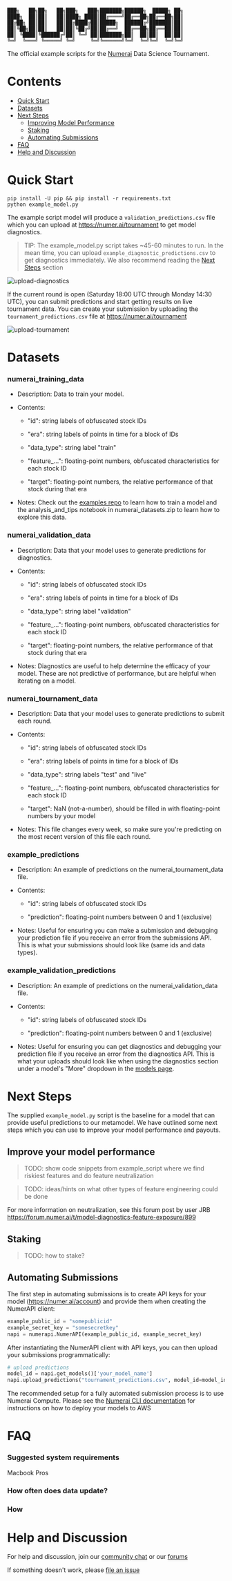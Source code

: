 ```
███╗   ██╗██╗   ██╗███╗   ███╗███████╗██████╗  █████╗ ██╗
████╗  ██║██║   ██║████╗ ████║██╔════╝██╔══██╗██╔══██╗██║
██╔██╗ ██║██║   ██║██╔████╔██║█████╗  ██████╔╝███████║██║
██║╚██╗██║██║   ██║██║╚██╔╝██║██╔══╝  ██╔══██╗██╔══██║██║
██║ ╚████║╚██████╔╝██║ ╚═╝ ██║███████╗██║  ██║██║  ██║██║
╚═╝  ╚═══╝ ╚═════╝ ╚═╝     ╚═╝╚══════╝╚═╝  ╚═╝╚═╝  ╚═╝╚═╝
```

The official example scripts for the [Numerai](https://numer.ai/) Data Science Tournament.

# Contents
* [Quick Start](#quick-start)
* [Datasets](#data-sets)
* [Next Steps](#next-steps)
  * [Improving Model Performance](#improve-your-model-performance)
  * [Staking](#staking)
  * [Automating Submissions](#automating-submissions)
* [FAQ](#faq)  
* [Help and Discussion](#help-and-discussion)

# Quick Start
```
pip install -U pip && pip install -r requirements.txt
python example_model.py
```

The example script model will produce a `validation_predictions.csv` file which you can upload at 
https://numer.ai/tournament to get model diagnostics.

> TIP: The example_model.py script takes ~45-60 minutes to run. In the mean time, you can upload
> `example_diagnostic_predictions.csv` to get diagnostics immediately. We also recommend 
> reading the [Next Steps](#next-steps) section

![upload-diagnostics](https://numerai-public-images.s3.us-west-2.amazonaws.com/example-scripts/upload_diagnostics.gif)

If the current round is open (Saturday 18:00 UTC through Monday 14:30 UTC), you can submit predictions and start
getting results on live tournament data. You can create your submission by uploading the `tournament_predictions.csv`
file at https://numer.ai/tournament

![upload-tournament](https://numerai-public-images.s3.us-west-2.amazonaws.com/example-scripts/upload_tournament.gif)

# Datasets

### numerai_training_data

- Description: Data to train your model.

- Contents: 

    - "id": string labels of obfuscated stock IDs

    - "era": string labels of points in time for a block of IDs

    - "data_type": string label "train"

    - "feature_...": floating-point numbers,
      obfuscated characteristics for each stock ID

    - "target": floating-point numbers,
      the relative performance of that stock during that era

- Notes: Check out the [examples repo](https://github.com/numerai/example-scripts) to learn how to train a model and the 
  analysis_and_tips notebook in numerai_datasets.zip to learn how to explore this data.


### numerai_validation_data

- Description: Data that your model uses to generate predictions for diagnostics.

- Contents: 

    - "id": string labels of obfuscated stock IDs

    - "era": string labels of points in time for a block of IDs

    - "data_type": string label "validation"

    - "feature_...": floating-point numbers,
      obfuscated characteristics for each stock ID

    - "target": floating-point numbers,
      the relative performance of that stock during that era

- Notes: Diagnostics are useful to help determine the efficacy of your model. These
  are not predictive of performance, but are helpful when iterating on a model. 


### numerai_tournament_data

- Description: Data that your model uses to generate predictions to submit each round.

- Contents: 

    - "id": string labels of obfuscated stock IDs

    - "era": string labels of points in time for a block of IDs

    - "data_type": string labels "test" and "live"

    - "feature_...": floating-point numbers,
      obfuscated characteristics for each stock ID

    - "target": NaN (not-a-number),
      should be filled in with floating-point numbers by your model

- Notes: This file changes every week, so make sure you're predicting on the most
  recent version of this file each round.

### example_predictions

- Description: An example of predictions on the numerai_tournament_data file.

- Contents:

    - "id": string labels of obfuscated stock IDs

    - "prediction": floating-point numbers between 0 and 1 (exclusive)

- Notes: Useful for ensuring you can make a submission and debugging your prediction 
  file if you receive an error from the submissions API. This is what your submissions
  should look like (same ids and data types).


### example_validation_predictions

- Description: An example of predictions on the numerai_validation_data file.

- Contents:

    - "id": string labels of obfuscated stock IDs

    - "prediction": floating-point numbers between 0 and 1 (exclusive)

- Notes: Useful for ensuring you can get diagnostics and debugging your prediction 
  file if you receive an error from the diagnostics API. This is what your uploads
  should look like when using the diagnostics section under a model's "More" dropdown 
  in the [models page](numer.ai/models).

# Next Steps
The supplied `example_model.py` script is the baseline for a model that can provide useful predictions to our 
metamodel. We have outlined some next steps which you can use to improve your 
model performance and payouts.


## Improve your model performance
> TODO: show code snippets from example_script where we find riskiest features and do feature neutralization

> TODO: ideas/hints on what other types of feature engineering could be done

For more information on neutralization, see this forum post by user JRB https://forum.numer.ai/t/model-diagnostics-feature-exposure/899

## Staking
> TODO: how to stake? 

## Automating Submissions
The first step in automating submissions is to create API keys for your model (https://numer.ai/account) and provide them when creating the
NumerAPI client:

```python
example_public_id = "somepublicid"
example_secret_key = "somesecretkey"
napi = numerapi.NumerAPI(example_public_id, example_secret_key)
```

After instantiating the NumerAPI client with API keys, you can then upload your submissions programmatically:

```python
# upload predictions
model_id = napi.get_models()['your_model_name']
napi.upload_predictions("tournament_predictions.csv", model_id=model_id)
```


The recommended setup for a fully automated submission process is to use Numerai Compute. Please see the 
[Numerai CLI documentation](https://github.com/numerai/numerai-cli) for instructions on how to deploy your 
models to AWS

# FAQ

### Suggested system requirements
Macbook Pros 

### How often does data update?


### How  

# Help and Discussion
For help and discussion, join our [community chat](http://community.numer.ai/) or our [forums](https://forum.numer.ai/)

If something doesn't work, please [file an issue](https://github.com/numerai/example-scripts/issues)